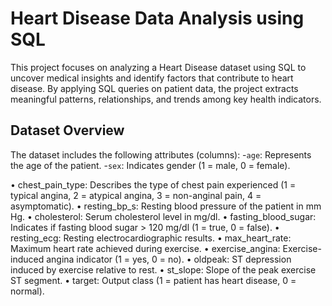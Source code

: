 # Heart Disease Data Analysis using SQL
This project focuses on analyzing a Heart Disease dataset using SQL to uncover medical insights and identify factors that contribute to heart disease.
By applying SQL queries on patient data, the project extracts meaningful patterns, relationships, and trends among key health indicators.
## Dataset Overview
The dataset includes the following attributes (columns):
-`age`: Represents the age of the patient.
-`sex`: Indicates gender (1 = male, 0 = female).

•	chest_pain_type: Describes the type of chest pain experienced (1 = typical angina, 2 = atypical angina, 3 = non-anginal pain, 4 = asymptomatic).
•	resting_bp_s: Resting blood pressure of the patient in mm Hg.
•	cholesterol: Serum cholesterol level in mg/dl.
•	fasting_blood_sugar: Indicates if fasting blood sugar > 120 mg/dl (1 = true, 0 = false).
•	resting_ecg: Resting electrocardiographic results.
•	max_heart_rate: Maximum heart rate achieved during exercise.
•	exercise_angina: Exercise-induced angina indicator (1 = yes, 0 = no).
•	oldpeak: ST depression induced by exercise relative to rest.
•	st_slope: Slope of the peak exercise ST segment.
•	target: Output class (1 = patient has heart disease, 0 = normal).
